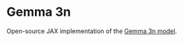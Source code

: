 # Gemma 3n

Open-source JAX implementation of the [Gemma 3n model](https://developers.googleblog.com/en/introducing-gemma-3n-developer-guide/).
